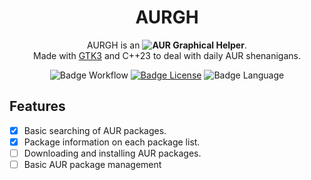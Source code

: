 <div align=center>

# AURGH

AURGH is an **![AUR] Graphical Helper**.
<br>
Made with [GTK3](https://www.gtk.org/) and C++23 to deal with daily AUR shenanigans.
<br>

![Badge Workflow]
[![Badge License]][License]
![Badge Language]

<div align=left>

## Features

- [x] Basic searching of AUR packages.
- [x] Package information on each package list.
- [ ] Downloading and installing AUR packages.
- [ ] Basic AUR package management

[AUR]: https://aur.archlinux.org/
[License]: LICENSE

[Badge Workflow]: https://github.com/RQuarx/aurgh/actions/workflows/check_build.yml/badge.svg
[Badge Language]: https://img.shields.io/github/languages/top/RQuarx/aurgh
[Badge License]: https://img.shields.io/github/license/RQuarx/aurgh
